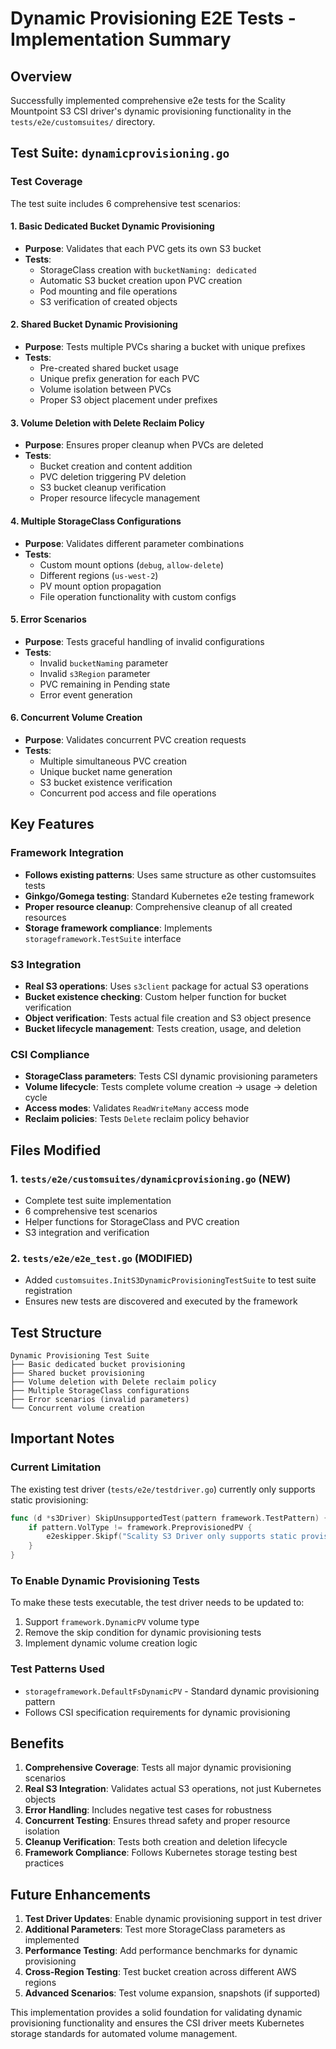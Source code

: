 # Dynamic Provisioning E2E Tests - Implementation Summary

## Overview

Successfully implemented comprehensive e2e tests for the Scality Mountpoint S3 CSI driver's dynamic provisioning functionality in the `tests/e2e/customsuites/` directory.

## Test Suite: `dynamicprovisioning.go`

### Test Coverage

The test suite includes 6 comprehensive test scenarios:

#### 1. **Basic Dedicated Bucket Dynamic Provisioning**
- **Purpose**: Validates that each PVC gets its own S3 bucket
- **Tests**: 
  - StorageClass creation with `bucketNaming: dedicated`
  - Automatic S3 bucket creation upon PVC creation
  - Pod mounting and file operations
  - S3 verification of created objects

#### 2. **Shared Bucket Dynamic Provisioning**
- **Purpose**: Tests multiple PVCs sharing a bucket with unique prefixes
- **Tests**:
  - Pre-created shared bucket usage
  - Unique prefix generation for each PVC
  - Volume isolation between PVCs
  - Proper S3 object placement under prefixes

#### 3. **Volume Deletion with Delete Reclaim Policy**
- **Purpose**: Ensures proper cleanup when PVCs are deleted
- **Tests**:
  - Bucket creation and content addition
  - PVC deletion triggering PV deletion
  - S3 bucket cleanup verification
  - Proper resource lifecycle management

#### 4. **Multiple StorageClass Configurations**
- **Purpose**: Validates different parameter combinations
- **Tests**:
  - Custom mount options (`debug`, `allow-delete`)
  - Different regions (`us-west-2`)
  - PV mount option propagation
  - File operation functionality with custom configs

#### 5. **Error Scenarios**
- **Purpose**: Tests graceful handling of invalid configurations
- **Tests**:
  - Invalid `bucketNaming` parameter
  - Invalid `s3Region` parameter
  - PVC remaining in Pending state
  - Error event generation

#### 6. **Concurrent Volume Creation**
- **Purpose**: Validates concurrent PVC creation requests
- **Tests**:
  - Multiple simultaneous PVC creation
  - Unique bucket name generation
  - S3 bucket existence verification
  - Concurrent pod access and file operations

## Key Features

### Framework Integration
- **Follows existing patterns**: Uses same structure as other customsuites tests
- **Ginkgo/Gomega testing**: Standard Kubernetes e2e testing framework
- **Proper resource cleanup**: Comprehensive cleanup of all created resources
- **Storage framework compliance**: Implements `storageframework.TestSuite` interface

### S3 Integration
- **Real S3 operations**: Uses `s3client` package for actual S3 operations
- **Bucket existence checking**: Custom helper function for bucket verification
- **Object verification**: Tests actual file creation and S3 object presence
- **Bucket lifecycle management**: Tests creation, usage, and deletion

### CSI Compliance
- **StorageClass parameters**: Tests CSI dynamic provisioning parameters
- **Volume lifecycle**: Tests complete volume creation → usage → deletion cycle
- **Access modes**: Validates `ReadWriteMany` access mode
- **Reclaim policies**: Tests `Delete` reclaim policy behavior

## Files Modified

### 1. `tests/e2e/customsuites/dynamicprovisioning.go` (NEW)
- Complete test suite implementation
- 6 comprehensive test scenarios
- Helper functions for StorageClass and PVC creation
- S3 integration and verification

### 2. `tests/e2e/e2e_test.go` (MODIFIED)
- Added `customsuites.InitS3DynamicProvisioningTestSuite` to test suite registration
- Ensures new tests are discovered and executed by the framework

## Test Structure

```text
Dynamic Provisioning Test Suite
├── Basic dedicated bucket provisioning
├── Shared bucket provisioning  
├── Volume deletion with Delete reclaim policy
├── Multiple StorageClass configurations
├── Error scenarios (invalid parameters)
└── Concurrent volume creation
```

## Important Notes

### Current Limitation
The existing test driver (`tests/e2e/testdriver.go`) currently only supports static provisioning:

```go
func (d *s3Driver) SkipUnsupportedTest(pattern framework.TestPattern) {
    if pattern.VolType != framework.PreprovisionedPV {
        e2eskipper.Skipf("Scality S3 Driver only supports static provisioning -- skipping")
    }
}
```

### To Enable Dynamic Provisioning Tests
To make these tests executable, the test driver needs to be updated to:
1. Support `framework.DynamicPV` volume type
2. Remove the skip condition for dynamic provisioning tests
3. Implement dynamic volume creation logic

### Test Patterns Used
- `storageframework.DefaultFsDynamicPV` - Standard dynamic provisioning pattern
- Follows CSI specification requirements for dynamic provisioning

## Benefits

1. **Comprehensive Coverage**: Tests all major dynamic provisioning scenarios
2. **Real S3 Integration**: Validates actual S3 operations, not just Kubernetes objects
3. **Error Handling**: Includes negative test cases for robustness
4. **Concurrent Testing**: Ensures thread safety and proper resource isolation
5. **Cleanup Verification**: Tests both creation and deletion lifecycle
6. **Framework Compliance**: Follows Kubernetes storage testing best practices

## Future Enhancements

1. **Test Driver Updates**: Enable dynamic provisioning support in test driver
2. **Additional Parameters**: Test more StorageClass parameters as implemented
3. **Performance Testing**: Add performance benchmarks for dynamic provisioning
4. **Cross-Region Testing**: Test bucket creation across different AWS regions
5. **Advanced Scenarios**: Test volume expansion, snapshots (if supported)

This implementation provides a solid foundation for validating dynamic provisioning functionality and ensures the CSI driver meets Kubernetes storage standards for automated volume management.